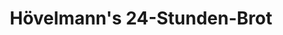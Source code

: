 ---
title: "Hövelmann's 24-Stunden-Brot"
url: /recklinghausen/hoevelmanns-24-stunden-brot/
shop: Bäckerei
---